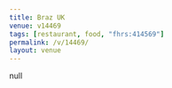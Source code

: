 ```yaml
---
title: Braz UK
venue: v14469
tags: [restaurant, food, "fhrs:414569"]
permalink: /v/14469/
layout: venue
---
```

null